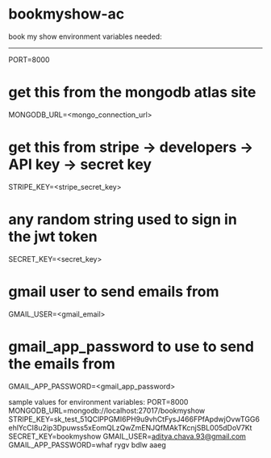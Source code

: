 # bookmyshow-ac

book my show
environment variables needed:

---

PORT=8000

# get this from the mongodb atlas site

MONGODB_URL=<mongo_connection_url>

# get this from stripe -> developers -> API key -> secret key

STRIPE_KEY=<stripe_secret_key>

# any random string used to sign in the jwt token

SECRET_KEY=<secret_key>

# gmail user to send emails from

GMAIL_USER=<gmail_email>

# gmail_app_password to use to send the emails from

GMAIL_APP_PASSWORD=<gmail_app_password>

sample values for environment variables:
PORT=8000
MONGODB_URL=mongodb://localhost:27017/bookmyshow
STRIPE_KEY=sk_test_51QClPPGMI6PH9u9vhCtFysJ466FPfApdwjOvwTGG6ehlYcCI8u2ip3Dpuwss5xEomQLzQwZmENJQfMAkTKcnjSBL005dDoV7Kt
SECRET_KEY=bookmyshow
GMAIL_USER=aditya.chava.93@gmail.com
GMAIL_APP_PASSWORD=whaf rygv bdlw aaeg
